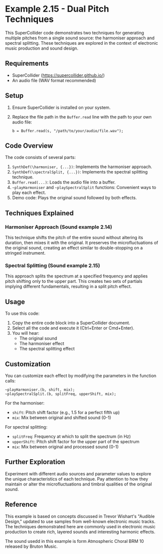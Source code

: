 # Example 2.15 - Dual Pitch Techniques

This SuperCollider code demonstrates two techniques for generating multiple pitches from a single sound source: the harmoniser approach and spectral splitting. These techniques are explored in the context of electronic music production and sound design.

## Requirements

- SuperCollider (https://supercollider.github.io/)
- An audio file (WAV format recommended)

## Setup

1. Ensure SuperCollider is installed on your system.
2. Replace the file path in the `Buffer.read` line with the path to your own audio file:

   ```supercollider
   b = Buffer.read(s, "/path/to/your/audio/file.wav");
   ```

## Code Overview

The code consists of several parts:

1. `SynthDef(\harmoniser, {...})`: Implements the harmoniser approach.
2. `SynthDef(\spectralSplit, {...})`: Implements the spectral splitting technique.
3. `Buffer.read(...)`: Loads the audio file into a buffer.
4. `~playHarmoniser` and `~playSpectralSplit` functions: Convenient ways to play each effect.
5. Demo code: Plays the original sound followed by both effects.

## Techniques Explained

### Harmoniser Approach (Sound example 2.14)

This technique shifts the pitch of the entire sound without altering its duration, then mixes it with the original. It preserves the microfluctuations of the original sound, creating an effect similar to double-stopping on a stringed instrument.

### Spectral Splitting (Sound example 2.15)

This approach splits the spectrum at a specified frequency and applies pitch shifting only to the upper part. This creates two sets of partials implying different fundamentals, resulting in a split pitch effect.

## Usage

To use this code:

1. Copy the entire code block into a SuperCollider document.
2. Select all the code and execute it (Ctrl+Enter or Cmd+Enter).
3. You will hear:
   - The original sound
   - The harmoniser effect
   - The spectral splitting effect

## Customization

You can customize each effect by modifying the parameters in the function calls:

```supercollider
~playHarmoniser.(b, shift, mix);
~playSpectralSplit.(b, splitFreq, upperShift, mix);
```

For the harmoniser:
- `shift`: Pitch shift factor (e.g., 1.5 for a perfect fifth up)
- `mix`: Mix between original and shifted sound (0-1)

For spectral splitting:
- `splitFreq`: Frequency at which to split the spectrum (in Hz)
- `upperShift`: Pitch shift factor for the upper part of the spectrum
- `mix`: Mix between original and processed sound (0-1)

## Further Exploration

Experiment with different audio sources and parameter values to explore the unique characteristics of each technique. Pay attention to how they maintain or alter the microfluctuations and timbral qualities of the original sound.

## Reference

This example is based on concepts discussed in Trevor Wishart's "Audible Design," updated to use samples from well-known electronic music tracks. The techniques demonstrated here are commonly used in electronic music production to create rich, layered sounds and interesting harmonic effects.

The sound usedd in this example is form Atmospheric Choral BRM 10 released by Bruton Music.


##
